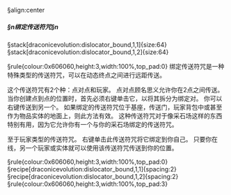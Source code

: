 §align:center
##### §n绑定传送符咒§n

§stack[draconicevolution:dislocator_bound,1,1]{size:64} §stack[draconicevolution:dislocator_bound,1,2]{size:64}

§rule{colour:0x606060,height:3,width:100%,top_pad:0}
绑定传送符咒是一种特殊类型的传送符咒，可以在动态终点之间进行远距传送。

这个传送符咒有2个种：点对点和玩家。 点对点顾名思义允许你在2点之间传送。 当你创建点到点的位置时，首先必须右键单击它，以将其拆分为绑定对。 你可以右键传送到另一个。 如果绑定的传送符咒位于基座，传送门，玩家背包中或甚至作为物品实体的地面上，则此方法有效。 这种传送符咒对于像采石场这样的东西特别有用，因为它允许你有一个与你的采石场绑定的传送符咒。

至于玩家类型的传送符咒。 右键单击此传送符咒将它绑定到你自己。 只要你在线，另一个玩家或实体就可以使用该传送符咒传送到你的位置。

§rule{colour:0x606060,height:3,width:100%,top_pad:0}
§recipe[draconicevolution:dislocator_bound,1,1]{spacing:2}§recipe[draconicevolution:dislocator_bound,1,2]{spacing:2}
§rule{colour:0x606060,height:3,width:100%,top_pad:3}